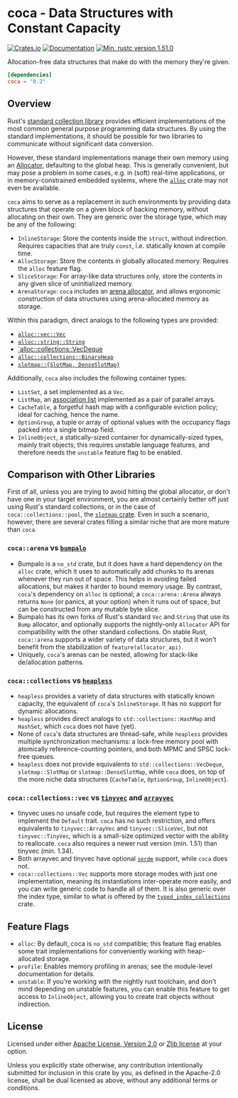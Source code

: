# coca - Data Structures with Constant Capacity

[![Crates.io](https://img.shields.io/crates/v/coca.svg)](https://crates.io/crates/coca)
[![Documentation](https://docs.rs/coca/badge.svg)](https://docs.rs/coca)
[![Min. rustc version 1.51.0](https://img.shields.io/badge/Min.%20rustc-v1.51.0-blue)](https://img.shields.io/badge/Min%20rustc-v1.51.0-blue)

Allocation-free data structures that make do with the memory they're given.

```toml
[dependencies]
coca = "0.2"
```

## Overview

Rust's [standard collection library][std-collections] provides efficient
implementations of the most common general purpose programming data structures.
By using the standard implementations, it should be possible for two libraries
to communicate without significant data conversion.

[std-collections]: https://doc.rust-lang.org/std/collections/index.html

However, these standard implementations manage their own memory using an
[Allocator][allocator-trait], defaulting to the global heap. This is generally
convenient, but may pose a problem in some cases, e.g. in (soft) real-time
applications, or in memory-constrained embedded systems, where the
[`alloc`][alloc-crate] crate may not even be available.

[allocator-trait]: https://doc.rust-lang.org/core/alloc/trait.Allocator.html
[alloc-crate]: https://doc.rust-lang.org/alloc/index.html

`coca` aims to serve as a replacement in such environments by providing data
structures that operate on a given block of backing memory, without allocating
on their own. They are generic over the storage type, which may be any of the
following:

- `InlineStorage`: Store the contents inside the `struct`, without indirection.
  Requires capacities that are truly `const`, i.e. statically known at compile time.
- `AllocStorage`: Store the contents in globally allocated memory.
  Requires the `alloc` feature flag.
- `SliceStorage`: For array-like data structures only, store the contents in
  any given slice of uninitialized memory.
- `ArenaStorage`: `coca` includes an [arena allocator][arena-allocator], and
  allows ergonomic construction of data structures using arena-allocated memory
  as storage.

[arena-allocator]: https://en.wikipedia.org/wiki/Region-based_memory_management

Within this paradigm, direct analogs to the following types are provided:

- [`alloc::vec::Vec`](https://doc.rust-lang.org/alloc/vec/struct.Vec.html)
- [`alloc::string::String`](https://doc.rust-lang.org/alloc/string/struct.String.html)
- [`alloc::collections::VecDeque](https://doc.rust-lang.org/alloc/collections/vec_deque/index.html)
- [`alloc::collections::BinaryHeap`](https://doc.rust-lang.org/alloc/collections/binary_heap/struct.BinaryHeap.html)
- [`slotmap::{SlotMap, DenseSlotMap}`](https://docs.rs/slotmap/latest/slotmap/)

Additionally, `coca` also includes the following container types:

- `ListSet`, a set implemented as a `Vec`.
- `ListMap`, an [association list](https://en.wikipedia.org/wiki/Association_list)
  implemented as a pair of parallel arrays.
- `CacheTable`, a forgetful hash map with a configurable eviction policy;
  ideal for caching, hence the name.
- `OptionGroup`, a tuple or array of optional values with the occupancy flags
  packed into a single bitmap field.
- `InlineObject`, a statically-sized container for dynamically-sized types,
  mainly trait objects; this requires unstable language features, and therefore
  needs the `unstable` feature flag to be enabled.

## Comparison with Other Libraries

First of all, unless you are trying to avoid hitting the global allocator, or
don't have one in your target environment, you are almost certainly better off
just using Rust's standard collections, or in the case of `coca::collections::pool`,
the [`slotmap` crate](https://crates.io/crates/slotmap). Even in such a scenario,
however, there are several crates filling a similar niche that are more mature
than `coca`.

### `coca::arena` vs [`bumpalo`](https://crates.io/crates/bumpalo)

- Bumpalo is a `no_std` crate, but it does have a hard dependency on the `alloc`
  crate, which it uses to automatically add chunks to its arenas whenever they
  run out of space. This helps in avoiding failed allocations, but makes it harder
  to bound memory usage. By contrast, `coca`'s dependency on `alloc` is optional;
  a `coca::arena::Arena` always returns `None` (or panics, at your option) when
  it runs out of space, but can be constructed from any mutable byte slice.
- Bumpalo has its own forks of Rust's standard `Vec` and `String` that use its
  `Bump` allocator, and optionally supports the nightly-only `Allocator` API for
  compatibility with the other standard collections. On stable Rust, `coca::arena`
  supports a wider variety of data structures, but it won't benefit from the
  stabilization of `feature(allocator_api)`.
- Uniquely, `coca`'s arenas can be nested, allowing for stack-like de/allocation
  patterns.

### `coca::collections` vs [`heapless`](https://crates.io/crates/heapless)

- `heapless` provides a variety of data structures with statically known
  capacity, the equivalent of `coca`'s `InlineStorage`. It has no support for
  dynamic allocations.
- `heapless` provides direct analogs to `std::collections::HashMap` and
  `HashSet`, which `coca` does not have (yet).
- None of `coca`'s data structures are thread-safe, while `heapless` provides
  multiple synchronization mechanisms: a lock-free memory pool with atomically
  reference-counting pointers, and both MPMC and SPSC lock-free queues.
- `heapless` does not provide equivalents to `std::collections::VecDeque`,
  `slotmap::SlotMap` or `slotmap::DenseSlotMap`, while `coca` does, on top of
  the more niche data structures (`CacheTable`, `OptionGroup`, `InlineObject`).

### `coca::collections::vec` vs [`tinyvec`][1] and [`arrayvec`][2]

[1]: https://crates.io/crates/tinyvec
[2]: https://crates.io/crates/arrayvec

- tinyvec uses no unsafe code, but requires the element type to implement the
  `Default` trait. `coca` has no such restriction, and offers equivalents to
  `tinyvec::ArrayVec` and `tinyvec::SliceVec`, but not `tinyvec::TinyVec`, which
  is a small-size optimized vector with the ability to reallocate. `coca` also
  requires a newer rust version (min. 1.51) than tinyvec (min. 1.34).
- Both arrayvec and tinyvec have optional [`serde`](https://crates.io/crates/serde)
  support, while `coca` does not.
- `coca::collections::Vec` supports more storage modes with just one implementation,
  meaning its instantiations inter-operate more easily, and you can write generic
  code to handle all of them. It is also generic over the index type, similar to
  what is offered by the [`typed_index_collections`][3] crate.

[3]: (https://crates.io/crates/typed-index-collections)

## Feature Flags

- `alloc`: By default, coca is `no_std` compatible; this feature flag enables
  some trait implementations for conveniently working with heap-allocated storage.
- `profile`: Enables memory profiling in arenas; see the module-level documentation
  for details.
- `unstable`: If you're working with the nightly rust toolchain, and don't mind
  depending on unstable features, you can enable this feature to get access to
  `InlineObject`, allowing you to create trait objects without indirection.

## License

Licensed under either [Apache License, Version 2.0](LICENSE-APACHE) or
[Zlib license](LICENSE-ZLIB) at your option.

Unless you explicitly state otherwise, any contribution intentionally submitted
for inclusion in this crate by you, as defined in the Apache-2.0 license, shall
be dual licensed as above, without any additional terms or conditions.